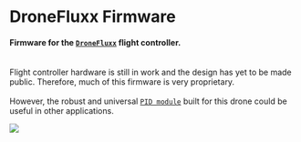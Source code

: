 # DroneFluxx Firmware


#### Firmware for the [`DroneFluxx`](https://kylerhess.github.io/flight_controller.html) flight controller.

\
Flight controller hardware is still in work and the design has yet to be made public. Therefore, much of this firmware is very proprietary.
\
\
However, the robust and universal [`PID module`](https://github.com/kyleRhess/DroneFluxx/blob/master/src/PID.c) built for this drone could be useful in other applications.

![](https://kylerhess.github.io/images/flight_contoller/renderController.jpg)
